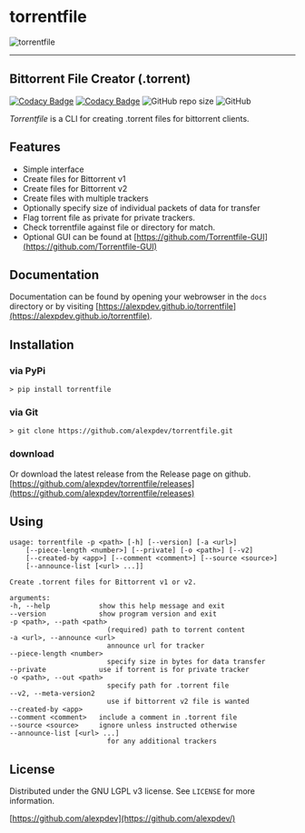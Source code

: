 # torrentfile

![torrentfile](https://github.com/alexpdev/torrentfile/blob/master/assets/torrentfile.png?raw=true)

------

## Bittorrent File Creator (.torrent)

[![Codacy Badge](https://app.codacy.com/project/badge/Grade/2da47ec1b5904538a40230f049a02be4)](https://www.codacy.com/gh/alexpdev/torrentfile/dashboard?utm_source=github.com&utm_medium=referral&utm_content=alexpdev/torrentfile&utm_campaign=Badge_Grade)
[![Codacy Badge](https://app.codacy.com/project/badge/Coverage/2da47ec1b5904538a40230f049a02be4)](https://www.codacy.com/gh/alexpdev/torrentfile/dashboard?utm_source=github.com&utm_medium=referral&utm_content=alexpdev/torrentfile&utm_campaign=Badge_Coverage)
![GitHub repo size](https://img.shields.io/github/repo-size/alexpdev/torrentfile?style=plastic)
![GitHub](https://img.shields.io/github/license/alexpdev/torrentfile?style=plastic)

_Torrentfile_ is a CLI for creating .torrent files for bittorrent clients.

## Features

- Simple interface
- Create files for Bittorrent v1
- Create files for Bittorrent v2
- Create files with multiple trackers
- Optionally specify size of individual packets of data for transfer
- Flag torrent file as private for private trackers.
- Check torrentfile against file or directory for match.
- Optional GUI can be found at [https://github.com/Torrentfile-GUI](https://github.com/Torrentfile-GUI)

## Documentation

Documentation can be found by opening your webrowser in the `docs` directory
or by visiting [https://alexpdev.github.io/torrentfile](https://alexpdev.github.io/torrentfile).

## Installation

### via PyPi

`> pip install torrentfile`

### via Git

`> git clone https://github.com/alexpdev/torrentfile.git`

### download

Or download the latest release from the Release page on github.
[https://github.com/alexpdev/torrentfile/releases](https://github.com/alexpdev/torrentfile/releases)

## Using

    usage: torrentfile -p <path> [-h] [--version] [-a <url>]
        [--piece-length <number>] [--private] [-o <path>] [--v2]
        [--created-by <app>] [--comment <comment>] [--source <source>]
        [--announce-list [<url> ...]]

    Create .torrent files for Bittorrent v1 or v2.

    arguments:
    -h, --help            show this help message and exit
    --version             show program version and exit
    -p <path>, --path <path>
                            (required) path to torrent content
    -a <url>, --announce <url>
                            announce url for tracker
    --piece-length <number>
                            specify size in bytes for data transfer
    --private             use if torrent is for private tracker
    -o <path>, --out <path>
                            specify path for .torrent file
    --v2, --meta-version2
                            use if bittorrent v2 file is wanted
    --created-by <app>
    --comment <comment>   include a comment in .torrent file
    --source <source>     ignore unless instructed otherwise
    --announce-list [<url> ...]
                            for any additional trackers

## License

Distributed under the GNU LGPL v3 license. See `LICENSE` for more information.

[https://github.com/alexpdev](https://github.com/alexpdev/)
